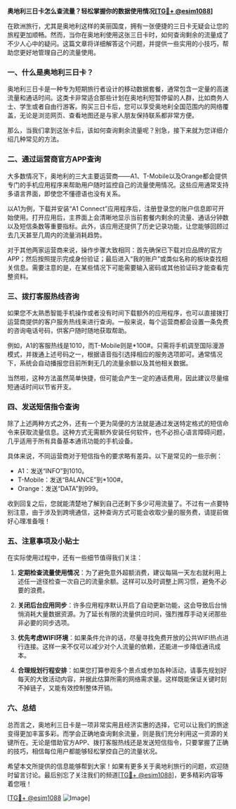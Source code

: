 **奥地利三日卡怎么查流量？轻松掌握你的数据使用情况[[TG💪+ @esim1088](https://t.me/s/esim1088)]**

在欧洲旅行，尤其是奥地利这样的美丽国度，拥有一张便捷的三日卡无疑会让您的旅程更加顺畅。然而，当你在奥地利使用这张三日卡时，如何查询剩余的流量成了不少人心中的疑问。这篇文章将详细解答这个问题，并提供一些实用的小技巧，帮助您更好地管理自己的流量使用。

### 一、什么是奥地利三日卡？

奥地利三日卡是一种专为短期旅行者设计的移动数据套餐，通常包含一定量的高速流量和通话时间。这类卡非常适合那些计划在奥地利短暂停留的人群，比如商务人士、学生或者自由行游客。购买三日卡后，您可以享受奥地利全国范围内的网络覆盖，无论是浏览网页、查看地图还是与家人朋友保持联系都非常方便。

那么，当我们拿到这张卡后，该如何查询剩余流量呢？别急，接下来就为您详细介绍几种常见的方法。

### 二、通过运营商官方APP查询

大多数情况下，奥地利的三大主要运营商——A1、T-Mobile以及Orange都会提供专门的手机应用程序来帮助用户随时监控自己的流量使用情况。这些应用通常支持多语言界面，即使您不懂德语也没有关系。

以A1为例，下载并安装“A1 Connect”应用程序后，注册登录您的账户信息即可开始使用。打开应用后，主界面上会清晰地显示当前套餐内剩余的流量、通话分钟数以及短信条数等重要指标。此外，该应用还提供了历史记录功能，让您能够回顾过去几天甚至几周内的流量消耗趋势。

对于其他两家运营商来说，操作步骤大致相同：首先确保已下载对应品牌的官方APP；然后按照提示完成身份验证；最后进入“我的账户”或类似名称的板块查找相关信息。需要注意的是，在某些情况下可能需要输入密码或其他验证码才能查看完整资料。

### 三、拨打客服热线咨询

如果您不太熟悉智能手机操作或者没有时间下载额外的应用程序，也可以直接拨打运营商提供的客户服务热线来进行查询。一般来说，每个运营商都会设置一条免费的咨询电话号码，供客户随时随地获取帮助。

例如，A1的客服热线是1010，而T-Mobile则是*100#。只需将手机调至国际漫游模式，并拨通上述号码之一，根据语音指引选择相应的服务选项即可。通常情况下，系统会自动播报您目前所剩无几的流量余额以及其他相关数据。

当然啦，这种方法虽然简单快捷，但可能会产生一定的通话费用，因此建议尽量缩短通话时间以节省开支。

### 四、发送短信指令查询

除了上述两种方式之外，还有一个更为简便的方法就是通过发送特定格式的短信命令来获取流量信息。这种方式无需额外安装任何软件，也不必担心语言障碍问题，几乎适用于所有具备基本通讯功能的手机设备。

具体来说，不同运营商对于短信指令的要求略有差异。以下是常见的一些示例：

- A1：发送“INFO”到1010。
- T-Mobile：发送“BALANCE”到*100#。
- Orange：发送“DATA”到999。

收到回复之后，您就能清楚地了解到自己还剩下多少可用流量了。不过有一点要特别注意，由于涉及到跨境通信，这种查询方式可能会收取少量的服务费，请提前做好心理准备哦！

### 五、注意事项及小贴士

在实际使用过程中，还有一些细节值得我们关注：

1. **定期检查流量使用情况**：为了避免意外超额消费，建议每隔一天左右就利用上述任一途径检查一次自己的流量余额。这样可以及时调整上网习惯，避免不必要的浪费。

2. **关闭后台应用同步**：许多应用程序默认开启了自动更新功能，这会导致后台悄悄消耗大量数据资源。为了延长有限的流量供应时间，强烈推荐手动关闭那些非必要的同步选项。

3. **优先考虑WIFI环境**：如果条件允许的话，尽量寻找免费开放的公共WIFI热点进行连接。这样一来不仅可以减少对个人流量的依赖，还能进一步降低通讯成本。

4. **合理规划行程安排**：如果您打算参观多个景点或参加各种活动，请事先规划好每天的大致活动内容，并据此估算所需的网络需求量。这样既能保证关键时刻不掉链子，又能有效控制整体开销。

### 六、总结

总而言之，奥地利三日卡是一项非常实用且经济实惠的选择，它可以让我们的旅途变得更加丰富多彩。而学会正确地查询剩余流量，则是我们充分利用这一资源的关键所在。无论是借助官方APP、拨打客服热线还是发送短信指令，只要掌握了正确的技巧，相信每位用户都能够轻松掌控自己的流量状况。

希望本文所提供的信息能够帮到大家！如果有更多关于奥地利旅行的问题，欢迎随时留言讨论。最后别忘了关注我们的频道[[TG💪+ @esim1088](https://t.me/s/esim1088)]，更多精彩内容等着您哦！

[[TG💪+ @esim1088](https://t.me/s/esim1088) ![Image](https://i.postimg.cc/4NQfJmqS/Snipaste-2025-05-13-00-14-12.png)]